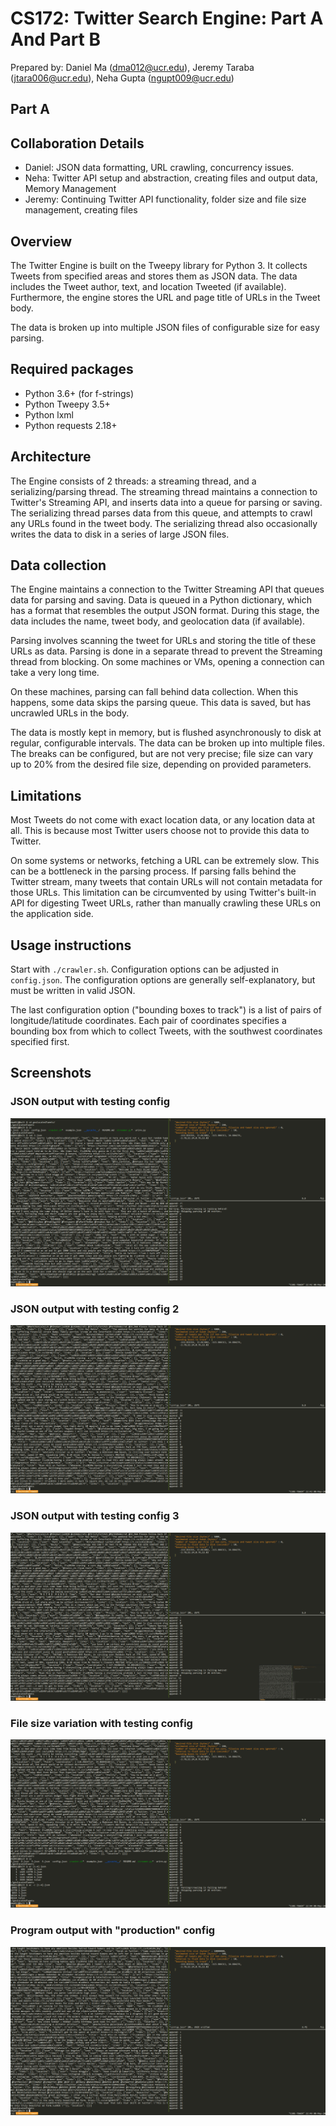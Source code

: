 # CS172: Twitter Search Engine: Part A And Part B

Prepared by: Daniel Ma (dma012@ucr.edu), Jeremy Taraba (jtara006@ucr.edu), Neha Gupta (ngupt009@ucr.edu)

## Part A

## Collaboration Details

* Daniel: JSON data formatting, URL crawling, concurrency issues.
* Neha: Twitter API setup and abstraction, creating files and output data, Memory Management
* Jeremy: Continuing Twitter API functionality, folder size and file size management, creating files

## Overview

The Twitter Engine is built on the Tweepy library for Python 3. It collects Tweets
from specified areas and stores them as JSON data.  The data includes the Tweet author,
text, and location Tweeted (if available).  Furthermore, the engine stores the URL and
page title of URLs in the Tweet body.  

The data is broken up into multiple JSON files of configurable size for easy parsing.

## Required packages

* Python 3.6+ (for f-strings)
* Python Tweepy 3.5+
* Python lxml
* Python requests 2.18+

## Architecture

The Engine consists of 2 threads: a streaming thread, and a serializing/parsing thread.
The streaming thread maintains a connection to Twitter's Streaming API, and inserts
data into a queue for parsing or saving. The serializing thread parses data from this
queue, and attempts to crawl any URLs found in the tweet body. The serializing thread
also occasionally writes the data to disk in a series of large JSON files.

## Data collection

The Engine maintains a connection to the Twitter Streaming API that queues data for
parsing and saving. Data is queued in a Python dictionary, which has a format that
resembles the output JSON format. During this stage, the data includes the name,
tweet body, and geolocation data (if available).

Parsing involves scanning the tweet for URLs and storing the title of these URLs
as data.  Parsing is done in a separate thread to prevent the Streaming thread
from blocking. On some machines or VMs, opening a connection can take a very
long time.

On these machines, parsing can fall behind data collection.  When this happens,
some data skips the parsing queue.  This data is saved, but has uncrawled
URLs in the body.

The data is mostly kept in memory, but is flushed asynchronously to disk at regular,
configurable intervals.  The data can be broken up into multiple files.  The breaks
can be configured, but are not very precise; file size can vary up to 20% from the desired
file size, depending on provided parameters.

## Limitations

Most Tweets do not come with exact location data, or any location data at all.  This is
because most Twitter users choose not to provide this data to Twitter.

On some systems or networks, fetching a URL can be extremely slow.  This can be a bottleneck
in the parsing process.  If parsing falls behind the Twitter stream, many tweets that contain
URLs will not contain metadata for those URLs.  This limitation can be circumvented by using
Twitter's built-in API for digesting Tweet URLs, rather than manually crawling these URLs on
the application side.

## Usage instructions

Start with `./crawler.sh`.  Configuration options can be adjusted in `config.json`. The
configuration options are generally self-explanatory, but must be written in valid JSON.

The last configuration option ("bounding boxes to track") is a list of pairs of longitude/latitude
coordinates. Each pair of coordinates specifies a bounding box from which to collect Tweets, with
the southwest coordinates specified first.

## Screenshots

### JSON output with testing config

![JSON output alongside command running and configuration options][cap1]

### JSON output with testing config 2

![JSON output alongside command running and configuration options][cap2]

### JSON output with testing config 3

![JSON output alongside command running and configuration options][cap3]

### File size variation with testing config

![JSON output alongside command running and configuration options][cap4]

### Program output with "production" config

![Non-testing config options][cap5]

[cap1]: https://github.com/neha45556/geolocatedTweets/raw/master/images/1.png
[cap2]: https://github.com/neha45556/geolocatedTweets/raw/master/images/2.png
[cap3]: https://github.com/neha45556/geolocatedTweets/raw/master/images/3.png
[cap4]: https://github.com/neha45556/geolocatedTweets/raw/master/images/4.png
[cap5]: https://github.com/neha45556/geolocatedTweets/raw/master/images/5.png
